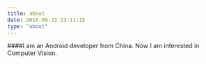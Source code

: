 ```yaml
---
title: about
date: 2016-09-23 23:11:15
type: "about"
---
```


####I am an Android developer from China. Now I am interested in Computer Vision.